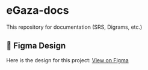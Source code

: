 # eGaza-docs
This repository for  documentation (SRS, Digrams, etc.) 
## 🎨 Figma Design
Here is the design for this project: [View on Figma](https://www.figma.com/design/59TXpQqfkWT7KbdCrnCo0x/Graduation-Project?node-id=0-1&t=yqlwAGyWO9v29yEZ-1)

